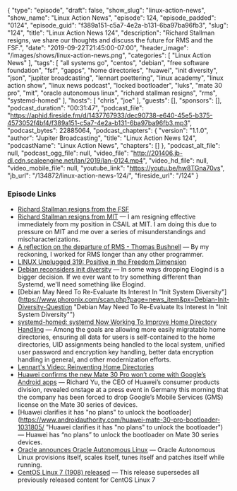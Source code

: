 {
  "type": "episode",
  "draft": false,
  "show_slug": "linux-action-news",
  "show_name": "Linux Action News",
  "episode": 124,
  "episode_padded": "0124",
  "episode_guid": "f389a151-c5a7-4e2a-b131-6ba97ba96fb3",
  "slug": "124",
  "title": "Linux Action News 124",
  "description": "Richard Stallman resigns, we share our thoughts and discuss the future for RMS and the FSF.",
  "date": "2019-09-22T21:45:00-07:00",
  "header_image": "/images/shows/linux-action-news.png",
  "categories": [
    "Linux Action News"
  ],
  "tags": [
    "all systems go",
    "centos",
    "debian",
    "free software foundation",
    "fsf",
    "gapps",
    "home directories",
    "huawei",
    "init diversity",
    "json",
    "jupiter broadcasting",
    "lennart poettering",
    "linux academy",
    "linux action show",
    "linux news podcast",
    "locked bootloader",
    "luks",
    "mate 30 pro",
    "mit",
    "oracle autonomous linux",
    "richard stallman resigns",
    "rms",
    "systemd-homed"
  ],
  "hosts": [
    "chris",
    "joe"
  ],
  "guests": [],
  "sponsors": [],
  "podcast_duration": "00:31:47",
  "podcast_file": "https://aphid.fireside.fm/d/1437767933/dec90738-e640-45e5-b375-4573052f4bf4/f389a151-c5a7-4e2a-b131-6ba97ba96fb3.mp3",
  "podcast_bytes": 22885064,
  "podcast_chapters": {
    "version": "1.1.0",
    "author": "Jupiter Broadcasting",
    "title": "Linux Action News 124",
    "podcastName": "Linux Action News",
    "chapters": []
  },
  "podcast_alt_file": null,
  "podcast_ogg_file": null,
  "video_file": "http://201406.jb-dl.cdn.scaleengine.net/lan/2019/lan-0124.mp4",
  "video_hd_file": null,
  "video_mobile_file": null,
  "youtube_link": "https://youtu.be/hw8TGna70vs",
  "jb_url": "/134872/linux-action-news-124/",
  "fireside_url": "/124"
}


### Episode Links

  * [Richard Stallman resigns from the FSF](https://www.fsf.org/news/richard-m-stallman-resigns "Richard Stallman resigns from the FSF")
  * [Richard Stallman resigns from MIT](https://stallman.org/archives/2019-jul-oct.html#16_September_2019_\(Resignation\) "Richard Stallman resigns from MIT") — I am resigning effective immediately from my position in CSAIL at MIT. I am doing this due to pressure on MIT and me over a series of misunderstandings and mischaracterizations.
  * [A reflection on the departure of RMS - Thomas Bushnell](https://medium.com/@thomas.bushnell/a-reflection-on-the-departure-of-rms-18e6a835fd84 "A reflection on the departure of RMS - Thomas Bushnell") — By my reckoning, I worked for RMS longer than any other programmer.
  * [LINUX Unplugged 319: Positive in the Freedom Dimension](https://linuxunplugged.com/319 "LINUX Unplugged 319: Positive in the Freedom Dimension")
  * [Debian reconsiders init diversity](https://lists.debian.org/debian-devel-announce/2019/09/msg00001.html "Debian reconsiders init diversity") — In some ways dropping Elogind is a bigger decision. If we ever want to try something different than Systemd, we'll need something like Elogind. 
  * [Debian May Need To Re-Evaluate Its Interest In "Init System Diversity"](https://www.phoronix.com/scan.php?page=news_item&px=Debian-Init-Diversity-Question "Debian May Need To Re-Evaluate Its Interest In "Init System Diversity"")
  * [systemd-homed: systemd Now Working To Improve Home Directory Handling](https://www.phoronix.com/scan.php?page=news_item&px=systemd-homed "systemd-homed: systemd Now Working To Improve Home Directory Handling") — Among the goals are allowing more easily migratable home directories, ensuring all data for users is self-contained to the home directories, UID assignments being handled to the local system, unified user password and encryption key handling, better data encryption handling in general, and other modernization efforts.
  * [Lennart's Video: Reinventing Home Directories](https://media.ccc.de/v/ASG2019-164-reinventing-home-directories#t=819 "Lennart's Video: Reinventing Home Directories")
  * [Huawei confirms the new Mate 30 Pro won’t come with Google’s Android apps](https://www.theverge.com/2019/9/19/20873690/huawei-mate-30-series-phones-google-android-ban-apps-block "Huawei confirms the new Mate 30 Pro won’t come with Google’s Android apps") — Richard Yu, the CEO of Huawei’s consumer products division, revealed onstage at a press event in Germany this morning that the company has been forced to drop Google’s Mobile Services (GMS) license on the Mate 30 series of devices.
  * [Huawei clarifies it has "no plans" to unlock the bootloader](https://www.androidauthority.com/huawei-mate-30-pro-bootloader-1031805/ "Huawei clarifies it has "no plans" to unlock the bootloader") — Huawei has “no plans” to unlock the bootloader on Mate 30 series devices. 
  * [Oracle announces Oracle Autonomous Linux](https://www.zdnet.com/article/oracle-announces-oracle-autonomous-linux/ "Oracle announces Oracle Autonomous Linux") — Oracle Autonomous Linux provisions itself, scales itself, tunes itself and patches itself while running.
  * [CentOS Linux 7 (1908) released](https://lists.centos.org/pipermail/centos-announce/2019-September/023405.html "CentOS Linux 7 \(1908\) released") — This release supersedes all previously released content for CentOS Linux 7


